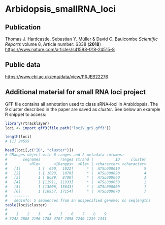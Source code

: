 # Arbidopsis_smallRNA_loci

## Publication

Thomas J. Hardcastle, Sebastian Y. Müller & David C. Baulcombe *Scientific Reports* volume 8, Article number: 6338 (**2018**)
https://www.nature.com/articles/s41598-018-24515-8

## Public data

https://www.ebi.ac.uk/ena/data/view/PRJEB22276

## Additional material for small RNA loci project

GFF file contains all annotation used to class sRNA-loci in Arabidopsis.
The 9 cluster described in the paper are saved as *cluster*.
See below an example R snippet to access:

```r
library(rtracklayer)
loci <- import.gff3(file.path("lociV_gr9.gff3"))

length(loci)
# [1] 24559

head(loci[,c("ID", "cluster")])
# GRanges object with 6 ranges and 2 metadata columns:
#       seqnames         ranges strand |          ID     cluster
#          <Rle>      <IRanges>  <Rle> | <character> <character>
#   [1]        1 [  690,  1022]      * |  ATSL000010           5
#   [2]        1 [ 1023,  1070]      * |  ATSL000020           4
#   [3]        1 [ 8629,  8700]      * |  ATSL000040           3
#   [4]        1 [11911, 11933]      * |  ATSL000050           1
#   [5]        1 [13006, 13043]      * |  ATSL000060           1
#   [6]        1 [16957, 17154]      * |  ATSL000070           7
#   -------
#   seqinfo: 5 sequences from an unspecified genome; no seqlengths
table(loci$cluster)
#
#    1    2    3    4    5    6    7    8    9
# 5242 2808 2196 1788 4787 2898 2240 1259 1341

```
